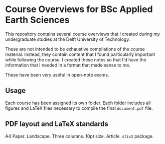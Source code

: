 # Course Overviews for BSc Applied Earth Sciences

This repository contains several course overviews that I created during my undergraduate studies at the Delft University of Technology.

These are not intended to be exhaustive compilations of the course material.
Instead, they contain content that I found particularly important while following the course.
I created these notes so that I'd have the information that I needed in a format that made sense to me.

These have been very useful in open-note exams.

## Usage

Each course has been assigned its own folder.
Each folder includes all figures and LaTeX files necessary to compile the final `document.pdf` file.

## PDF layout and LaTeX standards

A4 Paper. Landscape. Three columns. 10pt size. Article. `stix2` package.
